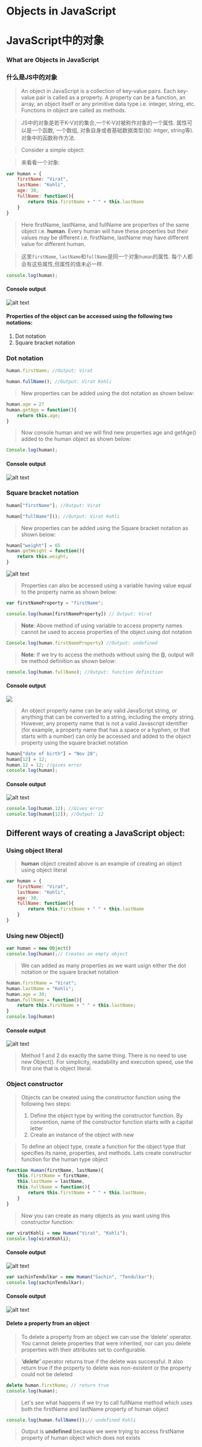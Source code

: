 # Objects in JavaScript
# JavaScript中的对象
### What are Objects in JavaScript
### 什么是JS中的对象

>An object in JavaScript is a collection of key-value pairs. Each key-value pair is called as a property. 
>A property can be a function, an array, an object itself or any primitive data type i.e. integer, string, etc.
>Functions in object are called as methods. 

>JS中的对象是若干K-V对的集合,一个K-V对被称作对象的一个属性.
>属性可以是一个函数, 一个数组, 对象自身或者基础数据类型(如: intger, string等).
>对象中的函数称作方法.

>Consider a simple object:

>来看看一个对象:

```javascript
var human = {
	firstName: "Virat",
	lastName: "Kohli",
	age: 30,
	fullName: function(){
		return this.firstName + " " + this.lastName		
	}
}
```
>Here firstName, lastName, and fullName are properties of the same object i.e. **human**.
>Every human will have these properties but their values may be different i.e. firstName, lastName may 
>have different value for different human.

>这里`firstName`, `lastName`和`fullName`是同一个对象`human`的属性.
>每个人都会有这些属性,但属性的值未必一样.

```javascript
console.log(human);
```
#### Console output
![alt text](https://github.com/rupeshmi/CodeSprint/blob/dev/JavaScript/Part1/CodeSnippets/BasicObjectExample.png)

#### Properties of the object can be accessed using the following two notations:
1. Dot notation
2. Square bracket notation

### Dot notation

```javascript
human.firstName; //Output: Virat

human.fullName(); //Output: Virat Kohli
```
> New properties can be added using the dot notation as shown below:
```javascript
human.age = 27
human.getAge = function(){
	return this.age;
}
```

>Now console human and we will find new properties age and getAge() added to the human object as shown below:
```javascript
Console.log(human);
```
#### Console output 

![alt text](https://github.com/rupeshmi/CodeSprint/blob/dev/JavaScript/Part1/CodeSnippets/AddPropertiesUsingDotNotation.png)

### Square bracket notation

```javascript
human["firstName"]; //Output: Virat

human["fullName"](); //Output: Virat Kohli
```
> New properties can be added using the Square bracket notation as shown below: 

```javascript
human["weight"] = 65
human.getWeight = function(){
	return this.weight;
}
```

![alt text](https://github.com/rupeshmi/CodeSprint/blob/dev/JavaScript/Part1/CodeSnippets/AddPropertiesSqBrackNotation.png)

> Properties can also be accessed using a variable having value equal to the property name as shown below: 

```javascript
var firstNameProperty = "firstName";

console.log(human[firstNameProperty]) // Output: Virat
```

> **Note**: Above method of using variable to access property names cannot be used to access properties of the object using dot notation

```javascript
Console.log(human.firstNameProperty) //Output: undefined
```

>**Note**: If we try to access the methods without using the **()**, output will be method definition as shown below: 

```javascript
console.log(human.fullName); //Output: function definition
```
#### Console output

![](https://github.com/rupeshmi/CodeSprint/blob/dev/JavaScript/Part1/CodeSnippets/accessMethodWithoutBrakcets.png)

>An object property name can be any valid JavaScript string, or anything that can be converted to a string, including the empty string. However, any property name that is not a valid Javascript identifier (for example, a property name that has a space or a hyphen, or that starts with a number) can only be accessed and added to the object property using the square bracket notation

```javascript
human["date of birth"] = "Nov 28";
human[12] = 12;
human.12 = 12; //gives error
console.log(human);
```

#### Console output

![alt text](https://github.com/rupeshmi/CodeSprint/blob/dev/JavaScript/Part1/CodeSnippets/propertyNameOtherThanString.png)

```javascript
console.log(human.12); //Gives error
console.log(human[12]); //Output: 12
```

## Different ways of creating a JavaScript object:

### Using object literal

> **human** object created above is an example of creating an object using object literal

```javascript
var human = {
	firstName: "Virat",
	lastName: "Kohli",
	age: 30,
	fullName: function(){
		return this.firstName + " " + this.lastName		
	}
}
```
### Using new Object()

```javascript
var human = new Object()
console.log(human);// Creates an empty object
```

> We can added as many properties as we want usign either the dot notation or the square bracket notation

```javascript
human.firstName = "Virat";
human.lastName = "Kohli";
human.age = 30;
human.fullName = function(){
	return this.firstName + " " + this.lastName;
}
console.log(human)
```

#### Console output

![alt text](https://github.com/rupeshmi/CodeSprint/blob/dev/JavaScript/Part1/CodeSnippets/BasicObjectExample.png)

>Method 1 and 2 do exactly the same thing. There is no need to use new Object().
>For simplicity, readability and execution speed, use the first one that is object literal.

### Object constructor

> Objects can be created using the constructor function using the following two steps:
>	1. Define the object type by writing the constructor function. 
	   By convention, name of the constructor function starts with a capital letter
>	2. Create an instance of the object with new 

>To define an object type, create a function for the object type that specifies its name, properties, and methods. 
>Lets create constructor function for the human type object

```javascript
function Human(firstName, lastName){
	this.firstName = firstName,
	this.lastName = lastName,
	this.fullName = function(){
		return this.firstName + " " + this.lastName;
	}
}
```

>Now you can create as many objects as you want using this constructor function:

```javascript
var viratKohli = new Human("Virat", "Kohli");
console.log(viratKohli);
```
#### Console output

![alt text](https://github.com/rupeshmi/CodeSprint/blob/dev/JavaScript/Part1/CodeSnippets/ObjectUsingConstructorFn.png)

```javascript
var sachinTendulkar = new Human("Sachin", "Tendulkar");
console.log(sachinTendulkar);
```

#### Console output

![alt text](https://github.com/rupeshmi/CodeSprint/blob/dev/JavaScript/Part1/CodeSnippets/SachinConst.png)

#### Delete a property from an object

>To delete a property from an object we can use the ‘delete’ operator. You cannot delete properties that were inherited, nor can you 
>delete properties with their attributes set to configurable.

>***‘delete’*** operator returns true if the delete was successful. It also return true if the property to delete was non-existent or 
>the property could not be deleted

```javascript
delete human.firstName; // return true
console.log(human);
```

> Let's see what happens if we try to call fullName method which uses both the firstName and lastName property of human object

```javascript
console.log(human.fullName());// undefined Kohli
```

>Output is **undefined** because we were trying to access firstName property of human object which does not exists
